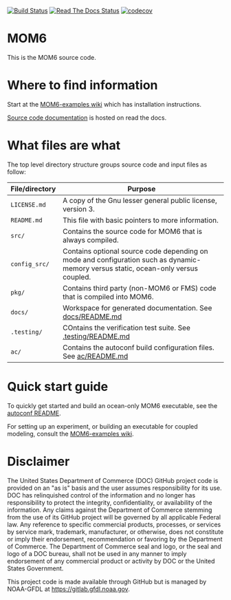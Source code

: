[![Build Status](https://travis-ci.org/NOAA-GFDL/MOM6.svg?branch=dev/master)](https://travis-ci.org/NOAA-GFDL/MOM6)
[![Read The Docs Status](https://readthedocs.org/projects/mom6/badge/?badge=latest)](http://mom6.readthedocs.io/)
[![codecov](https://codecov.io/gh/NOAA-GFDL/MOM6/branch/dev%2Fmaster/graph/badge.svg)](https://codecov.io/gh/NOAA-GFDL/MOM6)

# MOM6

This is the MOM6 source code.


# Where to find information

Start at the [MOM6-examples wiki](https://github.com/NOAA-GFDL/MOM6-examples/wiki) which has installation instructions.

[Source code documentation](http://mom6.readthedocs.io/) is hosted on read the docs.


# What files are what

The top level directory structure groups source code and input files as follow:

| File/directory    | Purpose |
| --------------    | ------- |
| ```LICENSE.md```  | A copy of the Gnu lesser general public license, version 3. |
| ```README.md```   | This file with basic pointers to more information. |
| ```src/```        | Contains the source code for MOM6 that is always compiled. |
| ```config_src/``` | Contains optional source code depending on mode and configuration such as dynamic-memory versus static, ocean-only versus coupled. |
| ```pkg/```        | Contains third party (non-MOM6 or FMS) code that is compiled into MOM6. |
| ```docs/```       | Workspace for generated documentation.  See [docs/README.md](docs/README.md) |
| ```.testing/```   | COntains the verification test suite.  See [.testing/README.md](testing/README.md) |
| ```ac/```         | Contains the autoconf build configuration files. See [ac/README.md](ac/README.md) |


# Quick start guide

To quickly get started and build an ocean-only MOM6 executable, see the
[autoconf README](ac/README.md).

For setting up an experiment, or building an executable for coupled modeling,
consult the [MOM6-examples wiki](https://github.com/NOAA-GFDL/MOM6-examples/wiki).


# Disclaimer

The United States Department of Commerce (DOC) GitHub project code is provided
on an "as is" basis and the user assumes responsibility for its use. DOC has
relinquished control of the information and no longer has responsibility to
protect the integrity, confidentiality, or availability of the information. Any
claims against the Department of Commerce stemming from the use of its GitHub
project will be governed by all applicable Federal law. Any reference to
specific commercial products, processes, or services by service mark,
trademark, manufacturer, or otherwise, does not constitute or imply their
endorsement, recommendation or favoring by the Department of Commerce. The
Department of Commerce seal and logo, or the seal and logo of a DOC bureau,
shall not be used in any manner to imply endorsement of any commercial product
or activity by DOC or the United States Government.

This project code is made available through GitHub but is managed by NOAA-GFDL
at https://gitlab.gfdl.noaa.gov.
